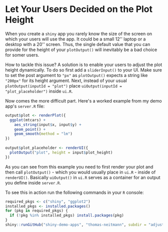 # Let Your Users Decided on the Plot Height

When you create a `shiny` app you rarely know the size of the screen on which your users will use the app. It could be a small 12'' laptop or a desktop with a 20'' screen. Thus, the single default value that you can provide for the height of your `plotOutput()` will inevitably be a bad choice for somer users.

How to tackle this issue? A solution is to enable your users to adjust the plot height dynamically. To do so first add a `sliderInput()` to your UI. Make sure to set the post argument to `"px"` as `plotOutput()` expects a string like `"200px"` for its height argument. Next, instead of your usual `plotOutput(inputId = "plot")` place `uiOutput(inputId = "plot_placeholder")` inside `ui.R`.

Now comes the more difficult part. Here's a worked example from my demo app's `server.R` file:

```r
output$plot <- renderPlot({
  ggplot(mtcars) +
    aes_string(input$x, input$y) +
    geom_point() +
    geom_smooth(method = "lm")
})
 
output$plot_placeholder <- renderUI({
  plotOutput("plot", height = input$plot_height)
})
```

As you can see from this example you need to first render your plot and then call `plotOutput()` - which you would usually place in `ui.R` - inside of `renderUI()`. Basically `uiOutput()` in `ui.R` serves as a container for an output you define inside `server.R`.

To see this in action run the following commands in your `R` console:

```r
required_pkgs <- c("shiny", "ggplot2")
installed_pkgs <- installed.packages()
for (pkg in required_pkgs) {
  if (!pkg %in% installed_pkgs) install.packages(pkg)
}
shiny::runGitHub("shiny-demo-apps", "thomas-neitmann", subdir = "adjust-plot-height")
```
